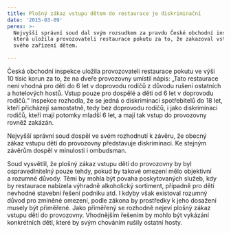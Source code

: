 ```yaml
---
title: Plošný zákaz vstupu dětem do restaurace je diskriminační
date: '2015-03-09'
perex: >-
  Nejvyšší správní soud dal svým rozsudkem za pravdu České obchodní inspekci,
  která uložila provozovateli restaurace pokutu za to, že zakazoval vstup do
  svého zařízení dětem.

---
```



<p>Česká obchodní inspekce uložila provozovateli restaurace pokutu ve&nbsp;výši 10&nbsp;tisíc korun za&nbsp;to, že&nbsp;na&nbsp;dveře provozovny umístil nápis: „Tato restaurace není vhodná pro děti do&nbsp;6&nbsp;let v&nbsp;doprovodu rodičů z&nbsp;důvodu rušení ostatních a&nbsp;hotelových hostů. Vstup pouze pro dospělé a&nbsp;děti od&nbsp;6&nbsp;let v&nbsp;doprovodu rodičů.“ Inspekce rozhodla, že se jedná o diskriminaci spotřebitelů do&nbsp;18&nbsp;let, kteří přicházejí samostatně, tedy bez doprovodu rodičů, i&nbsp;jako diskriminaci rodičů, kteří mají potomky mladší 6&nbsp;let, a&nbsp;mají tak vstup do&nbsp;provozovny rovněž zakázán.</p><p>Nejvyšší správní soud dospěl ve&nbsp;svém rozhodnutí k&nbsp;závěru, že&nbsp;obecný zákaz vstupu dětí do&nbsp;provozovny představuje diskriminaci. Ke stejným závěrům dospěl v&nbsp;minulosti i ombudsman.&nbsp; </p><p>Soud vysvětlil, že&nbsp;plošný zákaz vstupu dětí do&nbsp;provozovny by byl ospravedlnitelný pouze tehdy, pokud by takové omezení mělo objektivní a&nbsp;rozumné důvody. Těmi by mohla být povaha poskytovaných služeb, kdy by restaurace nabízela výhradně alkoholický sortiment, případně pro děti nevhodné stavební řešení podniku atd. I&nbsp;kdyby však existoval rozumný důvod pro zmíněné omezení, podle zákona by prostředky k&nbsp;jeho dosažení musely být přiměřené. Jako přiměřený se rozhodně nejeví plošný zákaz vstupu dětí do&nbsp;provozovny. Vhodnějším řešením by mohlo být vykázání konkrétních dětí, které by svým chováním rušily ostatní hosty. </p>

